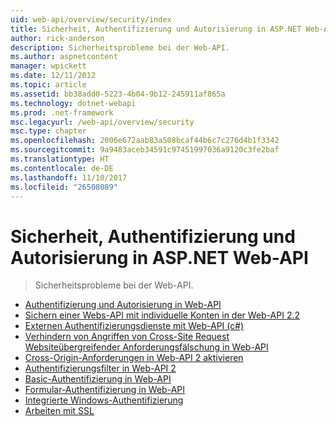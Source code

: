 ```yaml
---
uid: web-api/overview/security/index
title: Sicherheit, Authentifizierung und Autorisierung in ASP.NET Web-API | Microsoft Docs
author: rick-anderson
description: Sicherheitsprobleme bei der Web-API.
ms.author: aspnetcontent
manager: wpickett
ms.date: 12/11/2012
ms.topic: article
ms.assetid: bb38add0-5223-4b04-9b12-245911af865a
ms.technology: dotnet-webapi
ms.prod: .net-framework
msc.legacyurl: /web-api/overview/security
msc.type: chapter
ms.openlocfilehash: 2006e672aab83a508bcaf44b6c7c276d4b1f3342
ms.sourcegitcommit: 9a9483aceb34591c97451997036a9120c3fe2baf
ms.translationtype: HT
ms.contentlocale: de-DE
ms.lasthandoff: 11/10/2017
ms.locfileid: "26508089"
---
```

<a name="security-authentication-and-authorization-in-aspnet-web-api"></a>Sicherheit, Authentifizierung und Autorisierung in ASP.NET Web-API
====================
> Sicherheitsprobleme bei der Web-API.


- [Authentifizierung und Autorisierung in Web-API](authentication-and-authorization-in-aspnet-web-api.md)
- [Sichern einer Webs-API mit individuelle Konten in der Web-API 2.2](individual-accounts-in-web-api.md)
- [Externen Authentifizierungsdienste mit Web-API (c#)](external-authentication-services.md)
- [Verhindern von Angriffen von Cross-Site Request Websiteübergreifender Anforderungsfälschung in Web-API](preventing-cross-site-request-forgery-csrf-attacks.md)
- [Cross-Origin-Anforderungen in Web-API 2 aktivieren](enabling-cross-origin-requests-in-web-api.md)
- [Authentifizierungsfilter in Web-API 2](authentication-filters.md)
- [Basic-Authentifizierung in Web-API](basic-authentication.md)
- [Formular-Authentifizierung in Web-API](forms-authentication.md)
- [Integrierte Windows-Authentifizierung](integrated-windows-authentication.md)
- [Arbeiten mit SSL](working-with-ssl-in-web-api.md)
